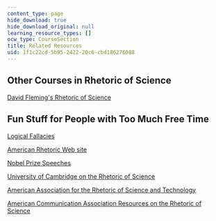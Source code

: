```yaml
---
content_type: page
hide_download: true
hide_download_original: null
learning_resource_types: []
ocw_type: CourseSection
title: Related Resources
uid: 1f1c22cd-5b95-2422-20c6-cbd186276088
---
```


Other Courses in Rhetoric of Science
------------------------------------

[David Fleming's Rhetoric of Science](https://people.umass.edu/dfleming/english555.html)

Fun Stuff for People with Too Much Free Time
--------------------------------------------

[Logical Fallacies](http://www.csun.edu/%7Edgw61315/fallacies.html)

[American Rhetoric Web site](http://www.americanrhetoric.com/)

[Nobel Prize Speeches](http://nobelprize.org/nobel_prizes/medicine/laureates/2005/)

[University of Cambridge on the Rhetoric of Science](http://www.hps.cam.ac.uk/research/)

[American Association for the Rhetoric of Science and Technology](http://www.arstonline.org/)

[American Communication Association Resources on the Rhetoric of Science](http://www.americancomm.org/)